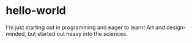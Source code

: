 # hello-world
I'm just starting out in programming and eager to learn! 
Art and design-minded, but started out heavy into the sciences.
